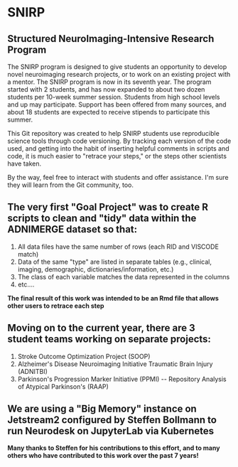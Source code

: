 # SNIRP
## Structured NeuroImaging-Intensive Research Program

The SNIRP program is designed to give students an opportunity to develop novel neuroimaging research projects, or to work on an existing project with a mentor. The SNIRP program is now in its seventh year. The program started with 2 students, and has now expanded to about two dozen students per 10-week summer session. Students from high school levels and up may participate. Support has been offered from many sources, and about 18 students are expected to receive stipends to participate this summer.

This Git repository was created to help SNIRP students use reproducible science tools through code versioning. By tracking each version of the code used, and getting into the habit of inserting helpful comments in scripts and code, it is much easier to "retrace your steps," or the steps other scientists have taken.

By the way, feel free to interact with students and offer assistance. I'm sure they will learn from the Git community, too.

## The very first "Goal Project" was to create R scripts to clean and "tidy" data within the ADNIMERGE dataset so that:

1. All data files have the same number of rows (each RID and VISCODE match)
2. Data of the same "type" are listed in separate tables (e.g., clinical, imaging, demographic, dictionaries/information, etc.)
3. The class of each variable matches the data represented in the columns
4. etc....

__The final result of this work was intended to be an Rmd file that allows other users to retrace each step__

## Moving on to the current year, there are 3 student teams working on separate projects:

1.  Stroke Outcome Optimization Project (SOOP)
2.  Alzheimer's Disease Neuroimaging Initiative Traumatic Brain Injury (ADNITBI)
3.  Parkinson's Progression Marker Initiative (PPMI) -- Repository Analysis of Atypical Parkinson's (RAAP)

## We are using a "Big Memory" instance on Jetstream2 configured by Steffen Bollmann to run Neurodesk on JupyterLab via Kubernetes

__Many thanks to Steffen for his contributions to this effort, and to many others who have contributed to this work over the past 7 years!__
